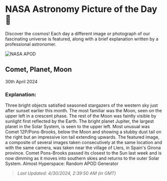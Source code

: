 
  # NASA Astronomy Picture of the Day 🌌

  Discover the cosmos! Each day a different image or photograph of our fascinating universe is featured, along with a brief explanation written by a professional astronomer.

![NASA APOD](https://apod.nasa.gov/apod/image/2404/CometTriple_Casado_2000.jpg)

## Comet, Planet, Moon

30th April 2024

### Explanation: 

Three bright objects satisfied seasoned stargazers of the western sky just after sunset earlier this month. The most familiar was the Moon, seen on the upper left in a crescent phase. The rest of the Moon was faintly visible by sunlight first reflected by the Earth. The bright planet Jupiter, the largest planet in the Solar System, is seen to the upper left.  Most unusual was Comet 12P/Pons-Brooks, below the Moon and showing a stubby dust tail on the right but an impressive ion tail extending upwards.  The featured image, a composite of several images taken consecutively at the same location and with the same camera, was taken near the village of Llers, in Spain's Girona province.  Comet Pons-Brooks passed its closest to the Sun last week and is now dimming as it moves into southern skies and returns to the outer Solar System.   Almost Hyperspace: Random APOD Generator

> _Last Updated: 4/30/2024, 2:39:50 AM (in GMT)_
